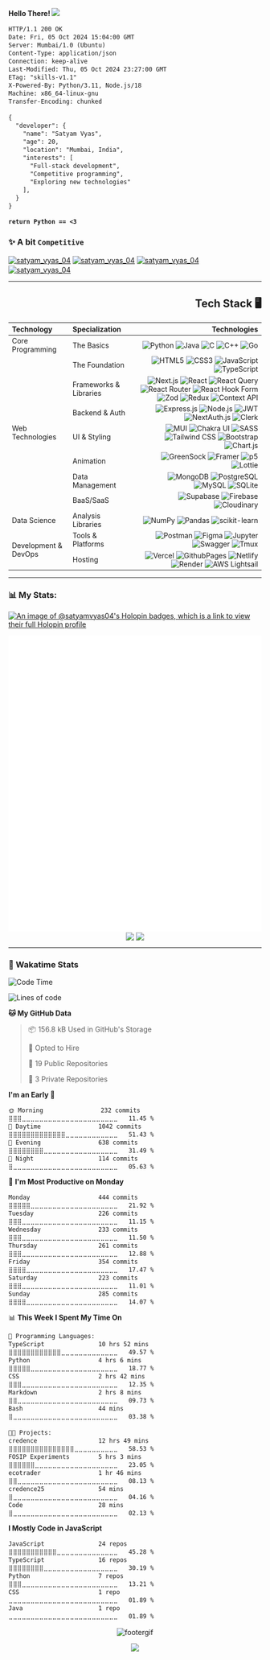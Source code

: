 <p align='left'><strong>Hello There! </strong><img src='https://user-images.githubusercontent.com/74038190/241763891-7bb1e704-6026-48f9-8435-2f4d40101348.gif' height='50'></p>

```http
HTTP/1.1 200 OK
Date: Fri, 05 Oct 2024 15:04:00 GMT
Server: Mumbai/1.0 (Ubuntu)
Content-Type: application/json
Connection: keep-alive
Last-Modified: Thu, 05 Oct 2024 23:27:00 GMT
ETag: "skills-v1.1"
X-Powered-By: Python/3.11, Node.js/18
Machine: x86_64-linux-gnu
Transfer-Encoding: chunked

{
  "developer": {
    "name": "Satyam Vyas",
    "age": 20,
    "location": "Mumbai, India",
    "interests": [
      "Full-stack development",
      "Competitive programming",
      "Exploring new technologies"
    ],
  }
}
```

<p align='left'><strong><code>return Python == <3</code></strong></p>

<h3 align="left">✨ A bit <code>Competitive</code></h3>
<p align="left">
  <a href="https://codeforces.com/profile/SatyamVyas04" target="blank"><img align="center" src="https://cdn.iconscout.com/icon/free/png-256/free-code-forces-3521352-2944796.png" alt="satyam_vyas_04" height="40" /></a>
  <a href="https://www.leetcode.com/user0872ue" target="blank"><img align="center" src="https://upload.wikimedia.org/wikipedia/commons/a/ab/LeetCode_logo_white_no_text.svg" alt="satyam_vyas_04" height="40" width="40" /></a>
  <a href="https://www.codechef.com/users/satyam_vyas_04" target="blank"><img align="center" src="https://user-images.githubusercontent.com/112865144/208242156-4db8653b-0464-43ce-a54e-08f701b64b73.png" alt="satyam_vyas_04" height="40" width="40" /></a>
  <a href="https://www.hackerrank.com/satyam_vyas_04" target="blank"><img align="center" src="https://cdn4.iconfinder.com/data/icons/logos-and-brands/512/160_Hackerrank_logo_logos-512.png" alt="satyam_vyas_04" height="40" width="40" /></a>
</p>

---

<h2 align="right">Tech Stack 🖥️</h2>
<table>
  <thead>
    <tr>
      <th align="left">Technology</th>
      <th align="left">Specialization</th>
      <th align="right">Technologies</th>
    </tr>
  </thead>
  <tbody>
    <tr>
      <td rowspan="1">Core Programming</td>
      <td>The Basics</td>
      <td align="right">
        <img src="https://img.shields.io/badge/python-151b23?style=for-the-badge&logo=python" alt="Python">
        <img src="https://img.shields.io/badge/java-151b23.svg?style=for-the-badge&logo=openjdk&logoColor=%23ED8B00" alt="Java">
        <img src="https://img.shields.io/badge/c-151b23.svg?style=for-the-badge&logo=c" alt="C">
        <img src="https://img.shields.io/badge/c++-151b23.svg?style=for-the-badge&logo=c%2B%2B&logoColor=%2300599C" alt="C++">
        <img src="https://img.shields.io/badge/go-151b23?style=for-the-badge&logo=go" alt="Go">
      </td>
    </tr>
    <tr>
      <td rowspan="7">Web Technologies</td>
      <td>The Foundation</td>
      <td align="right">
        <img src="https://img.shields.io/badge/html5-0d1117.svg?style=for-the-badge&logo=html5" alt="HTML5">
        <img src="https://img.shields.io/badge/css3-0d1117.svg?style=for-the-badge&logo=css3&logoColor=%231572B6" alt="CSS3">
        <img src="https://img.shields.io/badge/javascript-0d1117.svg?style=for-the-badge&logo=javascript" alt="JavaScript">
        <img src="https://img.shields.io/badge/typescript-0d1117.svg?style=for-the-badge&logo=typescript" alt="TypeScript">
      </td>
    </tr>
    <tr>
      <td>Frameworks & Libraries</td>
      <td align="right">
        <img src="https://img.shields.io/badge/Next-151b23?style=for-the-badge&logo=next.js" alt="Next.js">
        <img src="https://img.shields.io/badge/react-151b23.svg?style=for-the-badge&logo=react" alt="React">
        <img src="https://img.shields.io/badge/-React%20Query-151b23?style=for-the-badge&logo=react%20query&logoColor=FF4154" alt="React Query">
        <img src="https://img.shields.io/badge/React_Router-151b23?style=for-the-badge&logo=react-router" alt="React Router">
        <img src="https://img.shields.io/badge/React%20Hook%20Form-151b23.svg?style=for-the-badge&logo=reacthookform" alt="React Hook Form">
        <img src="https://img.shields.io/badge/Zod-151b23?style=for-the-badge&logo=zod&logoColor=3068B7" alt="Zod">
        <img src="https://img.shields.io/badge/redux-151b23.svg?style=for-the-badge&logo=redux&logoColor=%23593D88" alt="Redux">
        <img src="https://img.shields.io/badge/Context--Api-151b23?style=for-the-badge&logo=react" alt="Context API">
      </td>
    </tr>
    <tr>
      <td>Backend & Auth</td>
      <td align="right">
        <img src="https://img.shields.io/badge/express.js-0d1117.svg?style=for-the-badge&logo=express" alt="Express.js">
        <img src="https://img.shields.io/badge/node.js-0d1117?style=for-the-badge&logo=node.js" alt="Node.js">
        <img src="https://img.shields.io/badge/JWT-0d1117?style=for-the-badge&logo=JSON%20web%20tokens" alt="JWT">
        <img src="https://img.shields.io/badge/NextAuth.js-0d1117?style=for-the-badge&logo=next.js" alt="NextAuth.js">
        <img src="https://img.shields.io/badge/Clerk-0d1117?logo=clerk&style=for-the-badge&logoColor=%23654bf6" alt="Clerk">
      </td>
    </tr>
    <tr>
      <td>UI & Styling</td>
      <td align="right">
        <img src="https://img.shields.io/badge/MUI-151b23.svg?style=for-the-badge&logo=mui" alt="MUI">
        <img src="https://img.shields.io/badge/chakra-151b23.svg?style=for-the-badge&logo=chakraui" alt="Chakra UI">
        <img src="https://img.shields.io/badge/SASS-151b23.svg?style=for-the-badge&logo=SASS" alt="SASS">
        <img src="https://img.shields.io/badge/tailwindcss-151b23.svg?style=for-the-badge&logo=tailwind-css" alt="Tailwind CSS">
        <img src="https://img.shields.io/badge/bootstrap-151b23.svg?style=for-the-badge&logo=bootstrap" alt="Bootstrap">
        <img src="https://img.shields.io/badge/chart.js-151b23.svg?style=for-the-badge&logo=chart.js" alt="Chart.js">
      </td>
    </tr>
    <tr>
      <td>Animation</td>
      <td align="right">
        <img src="https://img.shields.io/badge/green%20sock-0d1117?style=for-the-badge&logo=greensock" alt="GreenSock">
        <img src="https://img.shields.io/badge/Framer-0d1117?style=for-the-badge&logo=framer&logoColor=blue" alt="Framer">
        <img src="https://img.shields.io/badge/p5.js-0d1117?style=for-the-badge&logo=p5.js&logoColor=ED225D" alt="p5">
        <img src="https://img.shields.io/badge/Lottie-0d1117?style=for-the-badge&logo=lottiefiles&logoColor=00DDB3" alt="Lottie">
      </td>
    </tr>
    <tr>
      <td>Data Management</td>
      <td align="right">
        <img src="https://img.shields.io/badge/MongoDB-151b23.svg?style=for-the-badge&logo=mongodb" alt="MongoDB">
        <img src="https://img.shields.io/badge/PostgreSQL-151b23?style=for-the-badge&logo=postgresql" alt="PostgreSQL">
        <img src="https://img.shields.io/badge/mysql-151b23.svg?style=for-the-badge&logo=mysql" alt="MySQL">
        <img src="https://img.shields.io/badge/sqlite-151b23.svg?style=for-the-badge&logo=sqlite" alt="SQLite">
      </td>
    </tr>
    <tr>
      <td>BaaS/SaaS</td>
      <td align="right">
        <img src="https://img.shields.io/badge/Supabase-0d1117?logo=supabase&style=for-the-badge" alt="Supabase">
        <img src="https://img.shields.io/badge/firebase-0d1117.svg?style=for-the-badge&logo=firebase&logoColor=%23ffca28" alt="Firebase">
        <img src="https://img.shields.io/badge/Cloudinary-0d1117?style=for-the-badge&logo=Cloudinary&logoColor=%233448C5" alt="Cloudinary">
      </td>
    </tr>
    <tr>
      <td>Data Science</td>
      <td>Analysis Libraries</td>
      <td align="right">
        <img src="https://img.shields.io/badge/numpy-151b23.svg?style=for-the-badge&logo=numpy&logoColor=%23777BB4" alt="NumPy">
        <img src="https://img.shields.io/badge/pandas-151b23.svg?style=for-the-badge&logo=pandas&logoColor=%232C2D72" alt="Pandas">
        <img src="https://img.shields.io/badge/scikit--learn-151b23.svg?style=for-the-badge&logo=scikit-learn" alt="scikit-learn">
      </td>
    </tr>
    <tr>
      <td rowspan="3">Development & DevOps</td>
      <td>Tools & Platforms</td>
      <td align="right">
        <img src="https://img.shields.io/badge/Postman-0d1117?style=for-the-badge&logo=postman" alt="Postman">
        <img src="https://img.shields.io/badge/figma-%230d1117.svg?style=for-the-badge&logo=figma" alt="Figma">
        <img src="https://img.shields.io/badge/jupyter-%230d1117.svg?style=for-the-badge&logo=jupyter" alt="Jupyter">
        <img src="https://img.shields.io/badge/Swagger-0d1117?style=for-the-badge&logo=Swagger" alt="Swagger">
        <img src="https://img.shields.io/badge/tmux-%230d1117.svg?style=for-the-badge&logo=tmux" alt="Tmux">
      </td>
    </tr>
    <tr>
      <td>Hosting</td>
      <td align="right">
        <img src="https://img.shields.io/badge/vercel-%23151b23.svg?style=for-the-badge&logo=vercel" alt="Vercel">
        <img src="https://img.shields.io/badge/github%20pages-151b23?style=for-the-badge&logo=github&logoColor=white" alt="GithubPages">
        <img src="https://img.shields.io/badge/netlify-%23151b23.svg?style=for-the-badge&logo=netlify&logoColor=#00C7B7" alt="Netlify">
        <img src="https://img.shields.io/badge/Render-%23151b23.svg?style=for-the-badge&logo=render&logoColor=ffffff" alt="Render">
        <img src="https://img.shields.io/badge/AWS%20Lightsail-%23151b23.svg?style=for-the-badge&logo=aws" alt="AWS Lightsail">
      </td>
    </tr>
  </tbody>
</table>

---

### 📊 My Stats:

[![An image of @satyamvyas04's Holopin badges, which is a link to view their full Holopin profile](https://holopin.me/satyamvyas04)](https://holopin.io/@satyamvyas04)

<p align='center'>
  <img align="center" src="https://raw.githubusercontent.com/SatyamVyas04/README-Stats/master/generated/overview.svg"/>
  <img align="center" src="https://raw.githubusercontent.com/SatyamVyas04/README-Stats/master/generated/languages.svg"/>
  <br />
  <img align="center" src="https://leetcard.jacoblin.cool/user0872ue?theme=wtf&font=Fira+Code&ext=heatmap" height="220"/>
  <img align="center" src="https://codeforces-readme-stats.vercel.app/api/card?username=SatyamVyas04&theme=vue&disable_animations=false&show_icons=true&force_username=true" height="220"/>
<!--   <a href="https://gitroll.io/profile/uh4IiLyg3OQcRdJAoUo2FsyUr4g33"><img align="center" src="https://gitroll.io/api/badges/profiles/v1/uh4IiLyg3OQcRdJAoUo2FsyUr4g33" alt="GitRoll Profile Badge" height="180"/></a> -->
</p>

---

### 🚀 Wakatime Stats
<!--START_SECTION:waka-->
![Code Time](http://img.shields.io/badge/Code%20Time-653%20hrs%2033%20mins-blue)

![Lines of code](https://img.shields.io/badge/From%20Hello%20World%20I%27ve%20Written-906.7%20thousand%20lines%20of%20code-blue)

**🐱 My GitHub Data** 

> 📦 156.8 kB Used in GitHub's Storage 
 > 
> 💼 Opted to Hire
 > 
> 📜 19 Public Repositories 
 > 
> 🔑 3 Private Repositories 
 > 
**I'm an Early 🐤** 

```text
🌞 Morning                232 commits         ⣿⣿⣿⣀⣀⣀⣀⣀⣀⣀⣀⣀⣀⣀⣀⣀⣀⣀⣀⣀⣀⣀⣀⣀⣀   11.45 % 
🌆 Daytime                1042 commits        ⣿⣿⣿⣿⣿⣿⣿⣿⣿⣿⣿⣿⣿⣀⣀⣀⣀⣀⣀⣀⣀⣀⣀⣀⣀   51.43 % 
🌃 Evening                638 commits         ⣿⣿⣿⣿⣿⣿⣿⣿⣀⣀⣀⣀⣀⣀⣀⣀⣀⣀⣀⣀⣀⣀⣀⣀⣀   31.49 % 
🌙 Night                  114 commits         ⣿⣀⣀⣀⣀⣀⣀⣀⣀⣀⣀⣀⣀⣀⣀⣀⣀⣀⣀⣀⣀⣀⣀⣀⣀   05.63 % 
```
📅 **I'm Most Productive on Monday** 

```text
Monday                   444 commits         ⣿⣿⣿⣿⣿⣀⣀⣀⣀⣀⣀⣀⣀⣀⣀⣀⣀⣀⣀⣀⣀⣀⣀⣀⣀   21.92 % 
Tuesday                  226 commits         ⣿⣿⣿⣀⣀⣀⣀⣀⣀⣀⣀⣀⣀⣀⣀⣀⣀⣀⣀⣀⣀⣀⣀⣀⣀   11.15 % 
Wednesday                233 commits         ⣿⣿⣿⣀⣀⣀⣀⣀⣀⣀⣀⣀⣀⣀⣀⣀⣀⣀⣀⣀⣀⣀⣀⣀⣀   11.50 % 
Thursday                 261 commits         ⣿⣿⣿⣀⣀⣀⣀⣀⣀⣀⣀⣀⣀⣀⣀⣀⣀⣀⣀⣀⣀⣀⣀⣀⣀   12.88 % 
Friday                   354 commits         ⣿⣿⣿⣿⣀⣀⣀⣀⣀⣀⣀⣀⣀⣀⣀⣀⣀⣀⣀⣀⣀⣀⣀⣀⣀   17.47 % 
Saturday                 223 commits         ⣿⣿⣿⣀⣀⣀⣀⣀⣀⣀⣀⣀⣀⣀⣀⣀⣀⣀⣀⣀⣀⣀⣀⣀⣀   11.01 % 
Sunday                   285 commits         ⣿⣿⣿⣿⣀⣀⣀⣀⣀⣀⣀⣀⣀⣀⣀⣀⣀⣀⣀⣀⣀⣀⣀⣀⣀   14.07 % 
```


📊 **This Week I Spent My Time On** 

```text
💬 Programming Languages: 
TypeScript               10 hrs 52 mins      ⣿⣿⣿⣿⣿⣿⣿⣿⣿⣿⣿⣿⣀⣀⣀⣀⣀⣀⣀⣀⣀⣀⣀⣀⣀   49.57 % 
Python                   4 hrs 6 mins        ⣿⣿⣿⣿⣿⣀⣀⣀⣀⣀⣀⣀⣀⣀⣀⣀⣀⣀⣀⣀⣀⣀⣀⣀⣀   18.77 % 
CSS                      2 hrs 42 mins       ⣿⣿⣿⣀⣀⣀⣀⣀⣀⣀⣀⣀⣀⣀⣀⣀⣀⣀⣀⣀⣀⣀⣀⣀⣀   12.35 % 
Markdown                 2 hrs 8 mins        ⣿⣿⣀⣀⣀⣀⣀⣀⣀⣀⣀⣀⣀⣀⣀⣀⣀⣀⣀⣀⣀⣀⣀⣀⣀   09.73 % 
Bash                     44 mins             ⣿⣀⣀⣀⣀⣀⣀⣀⣀⣀⣀⣀⣀⣀⣀⣀⣀⣀⣀⣀⣀⣀⣀⣀⣀   03.38 % 

🐱‍💻 Projects: 
credence                 12 hrs 49 mins      ⣿⣿⣿⣿⣿⣿⣿⣿⣿⣿⣿⣿⣿⣿⣿⣀⣀⣀⣀⣀⣀⣀⣀⣀⣀   58.53 % 
FOSIP Experiments        5 hrs 3 mins        ⣿⣿⣿⣿⣿⣿⣀⣀⣀⣀⣀⣀⣀⣀⣀⣀⣀⣀⣀⣀⣀⣀⣀⣀⣀   23.05 % 
ecotrader                1 hr 46 mins        ⣿⣿⣀⣀⣀⣀⣀⣀⣀⣀⣀⣀⣀⣀⣀⣀⣀⣀⣀⣀⣀⣀⣀⣀⣀   08.13 % 
credence25               54 mins             ⣿⣀⣀⣀⣀⣀⣀⣀⣀⣀⣀⣀⣀⣀⣀⣀⣀⣀⣀⣀⣀⣀⣀⣀⣀   04.16 % 
Code                     28 mins             ⣿⣀⣀⣀⣀⣀⣀⣀⣀⣀⣀⣀⣀⣀⣀⣀⣀⣀⣀⣀⣀⣀⣀⣀⣀   02.13 % 
```

**I Mostly Code in JavaScript** 

```text
JavaScript               24 repos            ⣿⣿⣿⣿⣿⣿⣿⣿⣿⣿⣿⣀⣀⣀⣀⣀⣀⣀⣀⣀⣀⣀⣀⣀⣀   45.28 % 
TypeScript               16 repos            ⣿⣿⣿⣿⣿⣿⣿⣿⣀⣀⣀⣀⣀⣀⣀⣀⣀⣀⣀⣀⣀⣀⣀⣀⣀   30.19 % 
Python                   7 repos             ⣿⣿⣿⣀⣀⣀⣀⣀⣀⣀⣀⣀⣀⣀⣀⣀⣀⣀⣀⣀⣀⣀⣀⣀⣀   13.21 % 
CSS                      1 repo              ⣀⣀⣀⣀⣀⣀⣀⣀⣀⣀⣀⣀⣀⣀⣀⣀⣀⣀⣀⣀⣀⣀⣀⣀⣀   01.89 % 
Java                     1 repo              ⣀⣀⣀⣀⣀⣀⣀⣀⣀⣀⣀⣀⣀⣀⣀⣀⣀⣀⣀⣀⣀⣀⣀⣀⣀   01.89 % 
```




<!--END_SECTION:waka-->

<p align='center'>
  <img src="https://raw.githubusercontent.com/saadeghi/saadeghi/master/dino.gif" alt="footergif" align=center>
</p>

<p align='center'>
  <img src="https://komarev.com/ghpvc/?username=SatyamVyas04&style=for-the-badge&color=343434"/>
</p>
